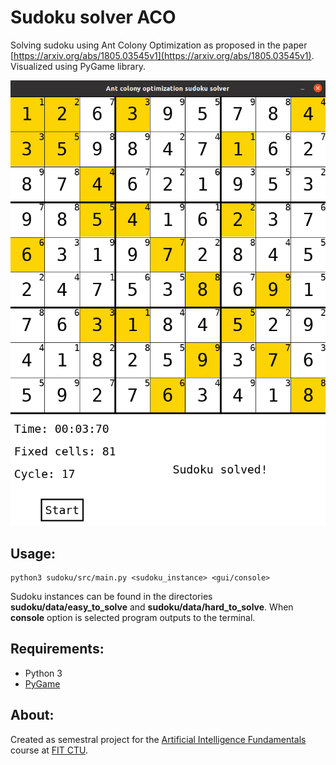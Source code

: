 # Sudoku solver ACO
Solving sudoku using Ant Colony Optimization as proposed in the paper [https://arxiv.org/abs/1805.03545v1](https://arxiv.org/abs/1805.03545v1). Visualized using PyGame library.

![PyGame GUI screenshot](/images/gui_screenshot.png)

## Usage:
```
python3 sudoku/src/main.py <sudoku_instance> <gui/console>
```
Sudoku instances can be found in the directories **sudoku/data/easy_to_solve** and **sudoku/data/hard_to_solve**. When **console** option is selected program outputs to the terminal.

## Requirements:
* Python 3
* [PyGame](https://www.pygame.org/wiki/GettingStarted)

## About:
Created as semestral project for the [Artificial Intelligence Fundamentals](http://bilakniha.cvut.cz/cs/predmet2358306.html) course at [FIT CTU](https://fit.cvut.cz/).
